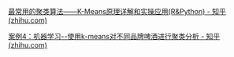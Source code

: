 [最常用的聚类算法——K-Means原理详解和实操应用(R&Python) - 知乎 (zhihu.com)](https://zhuanlan.zhihu.com/p/619739126)

[案例4：机器学习--使用k-means对不同品牌啤酒进行聚类分析 - 知乎 (zhihu.com)](https://zhuanlan.zhihu.com/p/104598727)

